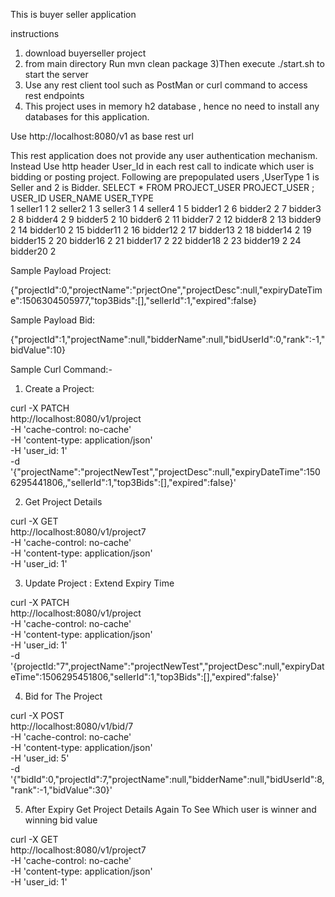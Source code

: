 This is buyer seller application

instructions
1) download buyerseller project
2) from main directory Run mvn clean package
3)Then execute ./start.sh to start the server
4) Use any rest client tool such as PostMan or curl command to access rest endpoints
5) This project uses in memory h2 database , hence no need to install any databases for this application.

Use http://localhost:8080/v1 as base rest url

This rest application does not provide any user authentication mechanism.
Instead Use http header User_Id in each rest call to indicate which user is bidding or posting project.
Following are prepopulated users ,UserType 1 is Seller and 2 is Bidder.
SELECT * FROM PROJECT_USER PROJECT_USER ;
USER_ID  	USER_NAME  	USER_TYPE  
1			seller1				1
2			seller2			1
3			seller3			1
4			seller4			1
5			bidder1			2
6			bidder2			2
7			bidder3			2
8			bidder4			2
9			bidder5			2
10			bidder6			2
11			bidder7			2
12			bidder8			2
13			bidder9			2
14			bidder10		2
15			bidder11		2
16			bidder12		2
17			bidder13		2
18			bidder14		2
19			bidder15		2
20			bidder16		2
21			bidder17		2
22			bidder18		2
23			bidder19		2
24			bidder20		2

Sample Payload Project:

{"projectId":0,"projectName":"prjectOne","projectDesc":null,"expiryDateTime":1506304505977,"top3Bids":[],"sellerId":1,"expired":false}

Sample Payload Bid:

{"projectId":1,"projectName":null,"bidderName":null,"bidUserId":0,"rank":-1,"bidValue":10}

Sample Curl Command:-

1) Create a Project:

curl -X PATCH \
  http://localhost:8080/v1/project \
  -H 'cache-control: no-cache' \
  -H 'content-type: application/json' \
  -H 'user_id: 1' \
  -d '{"projectName":"projectNewTest","projectDesc":null,"expiryDateTime":1506295441806,,"sellerId":1,"top3Bids":[],"expired":false}'
  
  2) Get Project Details
  
  curl -X GET \
  http://localhost:8080/v1/project7 \
  -H 'cache-control: no-cache' \
  -H 'content-type: application/json' \
  -H 'user_id: 1' 

   3) Update Project : Extend Expiry Time
   
   curl -X PATCH \
  http://localhost:8080/v1/project \
  -H 'cache-control: no-cache' \
  -H 'content-type: application/json' \
  -H 'user_id: 1' \
  -d '{projectId:"7",projectName":"projectNewTest","projectDesc":null,"expiryDateTime":1506295451806,"sellerId":1,"top3Bids":[],"expired":false}'
  
  4) Bid for The Project
  
  curl -X POST \
  http://localhost:8080/v1/bid/7 \
  -H 'cache-control: no-cache' \
  -H 'content-type: application/json' \
  -H 'user_id: 5' \
  -d '{"bidId":0,"projectId":7,"projectName":null,"bidderName":null,"bidUserId":8,"rank":-1,"bidValue":30}'
  
  5) After Expiry Get Project Details Again To See Which user is winner and winning bid value
  
  curl -X GET \
  http://localhost:8080/v1/project7 \
  -H 'cache-control: no-cache' \
  -H 'content-type: application/json' \
  -H 'user_id: 1'  


